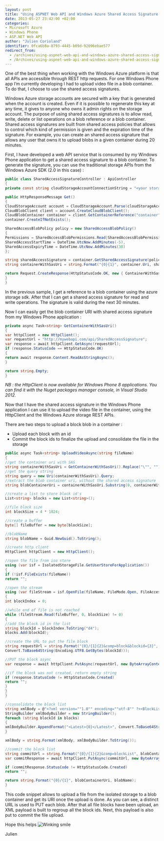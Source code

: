 ```yaml
---
layout: post
title: "Using ASPNET Web API and Windows Azure Shared Access Signature to upload block blobs from Windows Phone"
date: 2013-05-27 23:42:00 +02:00
categories:
- Microsoft Azure
- Windows Phone
- ASP.NET Web API
author: "Julien Corioland"
identifier: 0fca6b8a-8793-4445-b09d-92096ebae577
redirect_from:
  - /archives/using-aspnet-web-api-and-windows-azure-shared-access-signature-to-upload-block-blobs-from-windows-phone
  - /Archives/using-aspnet-web-api-and-windows-azure-shared-access-signature-to-upload-block-blobs-from-windows-phone
---
```


One of the best thing when working with the Windows Azure platform is that all APIs are accessible through REST http requests. For one Windows Phone app I’m currently developing I had to upload video file in a blob container. To do that, I choose to use the shared access signatures.

Windows Azure storage accounts are secured with a key that is generated when the account is created. Even if it is possible to regenerate this key at any time, it gives to anyone who owns it admin rights on the storage account. The purpose of using shared access signatures is to allow read, write, delete or list operations on a blob reference or a blob container. Shared access signatures are built from shared access policies that allows to control which kind of permission is given and the expiration time of the signature. For example, you can create an shared access signature that allows any user that owns it to upload blobs in a given container during 20 minutes.

First, I have developed a web API service that is consumed by my Windows Phone application to get a shared access signature to a blob container. To generate the signature, you can use the traditional storage APIs from the Windows Azure SDK (2.0 in this case) :

```csharp
public class SharedAccessSignatureController : ApiController
{
private const string cloudStorageAccountConnectionString = "<your storage connection string>";

public HttpResponseMessage Get()
{
CloudStorageAccount account = CloudStorageAccount.Parse(cloudStorageAccountConnectionString);
CloudBlobClient client = account.CreateCloudBlobClient();
CloudBlobContainer container = client.GetContainerReference("container");
container.CreateIfNotExists();

SharedAccessBlobPolicy policy = new SharedAccessBlobPolicy()
{
Permissions = SharedAccessBlobPermissions.Read|SharedAccessBlobPermissions.Write,
SharedAccessStartTime = DateTime.UtcNow.AddMinutes(-5),
SharedAccessExpiryTime = DateTime.UtcNow.AddMinutes(30)
};

string sharedAccessSignature = container.GetSharedAccessSignature(policy);
string containerWithSasUri = string.Format("{0}{1}", container.Uri, sharedAccessSignature);

return Request.CreateResponse(HttpStatusCode.OK, new { ContainerWithSasUrl = containerWithSasUri });
}
}
```
In the previous sample, I get a reference to a blob container using the azure storage sdk. After that I can get a shared access signature for read and write operations. The signature is valid during the next 30 minutes.

Now I can easily get the blob container URI with shared access signature from my Windows Phone application :

```csharp
private async Task<string> GetContainerWithSasUri()
{
var httpClient = new HttpClient();
var requestUrl = "http://mywebapi.com/api/SharedAccessSignature";
var response = await httpClient.GetAsync(requestUrl);
if (response.StatusCode == HttpStatusCode.OK)
{
return await response.Content.ReadAsStringAsync();
}

return string.Empty;
}
```
<em>NB : the HttpClient is now available for Windows Phone 8 applications. You can find it with the Nuget packages manager console, in Visual Studio 2012.</em>

Now that I have the shared access signature in the Windows Phone application I can use it to upload the video file in the container, using the HttpClient and the Windows Azure storage REST APIs.

There are two steps to upload a block blob in a container :

- Upload each block with an id
- Commit the block ids to finalize the upload and consolidate the file in the storage

```csharp
public async Task<string> UploadVideoAsync(string fileName)
{
//get the container uri with SAS
string containerWithSasUri = GetContainerWithSasUri().Replace("\"", "");
//get the query string
string query = new Uri(containerWithSasUri).Query;
//extract the blob container uri, without the shared access signature
string blobContainerUri = containerWithSasUri.Substring(0, containerWithSasUri.Length - query.Length);

//create a list to store block id's
List<string> blocks = new List<string>();

//file block size
int blockSize = 4 * 1024;

//create a buffer
byte[] fileBuffer = new byte[blockSize];

//blobName
string blobName = Guid.NewGuid().ToString();

//create http client
HttpClient httpClient = new HttpClient();

//open the file from iso store
using (var isf = IsolatedStorageFile.GetUserStoreForApplication())
{
if (!isf.FileExists(fileName))
return "";

//open the stream
using (var fileStream = isf.OpenFile(fileName, FileMode.Open, FileAccess.Read))
{
int blockIndex = 0;

//while end of file is not reached
while (fileStream.Read(fileBuffer, 0, blockSize) != 0)
{
//add the block id in the list
string blockId = blockIndex.ToString("d4");
blocks.Add(blockId);

//create the URL to put the file block
string requestUrl = string.Format("{0}/{1}{2}&comp=block&blockid={3}", blobContainerUri, blobName, query,
Convert.ToBase64String(Encoding.UTF8.GetBytes(blockId)));

//PUT the block async
var response = await httpClient.PutAsync(requestUrl, new ByteArrayContent(fileBuffer));

//if the block was not created, return empty string
if (response.StatusCode != HttpStatusCode.Created)
return "";
}
}
}

//consolidate the block list
string xmlBody = @"<?xml version=""1.0"" encoding=""utf-8"" ?><BlockList>{0}</BlockList>";
StringBuilder xmlBodyBuilder = new StringBuilder();
foreach (string blockId in blocks)
{
xmlBodyBuilder.AppendFormat("<Latest>{0}</Latest>", Convert.ToBase64String(Encoding.UTF8.GetBytes(blockId)));
}

xmlBody = string.Format(xmlBody, xmlBodyBuilder.ToString());

//commit the block list
string commitUrl = string.Format("{0}/{1}{2}&comp=blockList", blobContainerUri, blobName, query);
var commitResponse = await httpClient.PutAsync(commitUrl, new ByteArrayContent(Encoding.UTF8.GetBytes(xmlBody)));

if (commitResponse.StatusCode != HttpStatusCode.Created)
return "";

return string.Format("{0}/{1}", blobContainerUri, blobName);
}
```
This code snippet allows to upload a file from the isolated storage to a blob container and get its URI once the upload is done. As you can see, a distinct URL is used to PUT each blob. After that all file blocks have been upload, an XML payload is built to regroup all the block ids. Next, this payload is also put to commit the file upload.

Hope this helps <img class="wlEmoticon wlEmoticon-winkingsmile" style="border-top-style: none; border-left-style: none; border-bottom-style: none; border-right-style: none" alt="Winking smile" src="https://juliencorioland.blob.core.windows.net/medias/wlEmoticon-winkingsmile_603D72C2.png">

Julien

